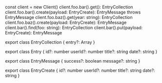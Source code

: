 const client = new Client()
client.foo.bar().get(): EntryCollection
client.foo.bar().create(payload: EntryCreate): EntryMessage throws EntryMessage
client.foo.baz().get(year: string): EntryCollection
client.foo.baz().create(payload: EntryCreate): EntryMessage
client.bar().find(foo: string): EntryCollection
client.bar().put(payload: EntryCreate): EntryMessage


export class EntryCollection {
    entry?: Array<Entry>
}

export class Entry {
    id?: number
    userId?: number
    title?: string
    date?: string
}

export class EntryMessage {
    success?: boolean
    message?: string
}

export class EntryCreate {
    id?: number
    userId?: number
    title?: string
    date?: string
}
